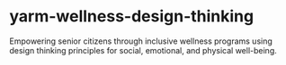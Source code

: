 # yarm-wellness-design-thinking
Empowering senior citizens through inclusive wellness programs using design thinking principles for social, emotional, and physical well-being.
